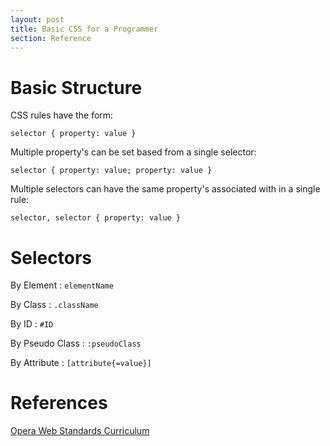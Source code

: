 ```yaml
---
layout: post
title: Basic CSS for a Programmer
section: Reference
---
```


# Basic Structure

CSS rules have the form:

    selector { property: value }

Multiple property's can be set based from a single selector:

    selector { property: value; property: value }
    
Multiple selectors can have the same property's associated with in a
single rule:

    selector, selector { property: value }

# Selectors

By Element
: `elementName`

By Class
: `.className`

By ID
: `#ID`

By Pseudo Class
: `:pseudoClass`

By Attribute
: `[attribute{=value}]`

# References
[Opera Web Standards Curriculum](http://www.opera.com/company/education/curriculum/)
